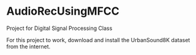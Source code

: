 # AudioRecUsingMFCC
Project for Digital Signal Processing Class

For this project to work, download and install the UrbanSound8K dataset from the internet.
